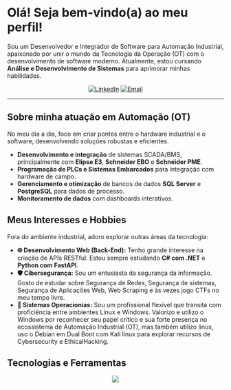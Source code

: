 # Olá! Seja bem-vindo(a) ao meu perfil!

Sou um Desenvolvedor e Integrador de Software para Automação Industrial, apaixonado por unir o mundo da Tecnologia da Operação (OT) com o desenvolvimento de software moderno. Atualmente, estou cursando **Análise e Desenvolvimento de Sistemas** para aprimorar minhas habilidades.

<p align="center">
  <a href="https://www.linkedin.com/in/m4th3eusss/" target="_blank"><img src="https://img.shields.io/badge/LinkedIn-0077B5?style=for-the-badge&logo=linkedin&logoColor=white" alt="LinkedIn"></a>
  <a href="matheusss.dev01@gmail.com" target="_blank"><img src="https://img.shields.io/badge/Gmail-D14836?style=for-the-badge&logo=gmail&logoColor=white" alt="Email"></a>
</p>

---

## Sobre minha atuação em Automação (OT)
No meu dia a dia, foco em criar pontes entre o hardware industrial e o software, desenvolvendo soluções robustas e eficientes.
-   **Desenvolvimento e integração** de sistemas SCADA/BMS, principalmente com **Elipse E3**, **Schneider EBO** e **Schneider PME**.
-   **Programação de PLCs e Sistemas Embarcados** para integração com hardware de campo.
-   **Gerenciamento e otimização** de bancos de dados **SQL Server** e **PostgreSQL** para dados de processo.
-   **Monitoramento de dados** com dashboards interativos.

## Meus Interesses e Hobbies
Fora do ambiente industrial, adoro explorar outras áreas da tecnologia:
-   **🌐 Desenvolvimento Web (Back-End):** Tenho grande interesse na criação de APIs RESTful. Estou sempre estudando **C# com .NET** e **Python com FastAPI**.
-   **🛡️ Cibersegurança:** Sou um entusiasta da segurança da informação. Gosto de estudar sobre Segurança de Redes, Segurança de sistemas, Segurança de Aplicações Web, Web Scraping e às vezes jogo CTFs no meu tempo livre.
-   **🐧 Sistemas Operacionias:** Sou um profissional flexível que transita com proficiência entre ambientes Linux e Windows. Valorizo e utilizo o Windows por reconhecer seu papel crítico e sua forte presença no ecossistema de Automação Industrial (OT), mas também utilizo linux, uso o Debian em Dual Boot com Kali linux para explorar recursos de Cybersecurity e EthicalHacking.

## Tecnologias e Ferramentas
<p align="center">
  <a href="https://skillicons.dev">
    <img src="https://skillicons.dev/icons?i=c,cpp,cs,cmake,visualstudio,html,css,javascript,py,vscode,git,docker,postgres,grafana,bash,linux,kali,notion&perline=6" />
  </a>
</p>
